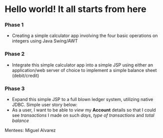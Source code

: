 # Hello world! It all starts from here
### Phase 1

 * Creating a simple calculator app involving the four basic operations on integers using Java Swing/AWT

### Phase 2

 * Integrate this simple calculator app into a simple JSP using either an application/web server of choice to implement a simple balance sheet (debit/credit)
 
### Phase 3
 
 * Expand this simple JSP to a full blown ledger system, utilizing native JDBC. Simple user story below:
  * As a user, I want to be able to *view* my **Account** details so that I could see *transactions* I made on such *days*, *type of transactions* and *total balance*
  
Mentees:
Miguel Alvarez